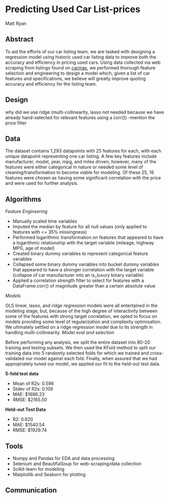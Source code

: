 # Predicting Used Car List-prices
Matt Ryan

## Abstract
To aid the efforts of our car listing team, we are tasked with designing a regression model using historic used car listing data to improve both the accuracy and efficiency in pricing used cars.  Using data collected via web scraping from listings found on [carmax](https://www.carmax.com), we performed thorough feature selection and engineering to design a model which, given a list of car features and specifications, we believe will greatly improve quoting accuracy and efficiency for the listing team.

## Design

why did we use ridge (multi-collinearity, lasso not needed because we have already hand-selected for relevant features using a corr()) -mention the price filter

## Data

The dataset contains 1,293 datapoints with 25 features for each, with each unique datapoint representing one car listing. A few key features include manufacturer, model, year, mpg, and miles driven; however, many of the features were either categorical in nature or needed some level of cleaning/transformation to become viable for modeling. Of these 25, 16 features were chosen as having some significant correlation with the price and were used for further analysis. 

## Algorithms
*Feature Engineering*
- Manually scaled time variables
- Imputed the median by feature for all null values (only applied to features with <= 35% missingness)
- Performed logarithmic transformation on features that appeared to have a logarithmic relationship with the target variable (mileage, highway MPG, age of model)
- Created binary dummy variables to represent categorical feature variables
- Collapsed some binary dummy variables into bucket dummy variables that appeared to have a stronger correlation with the target variable (collapse of car manufacturer into an is_luxury binary variable)
- Applied a correlation strength filter to select for features with a DataFrame.corr() of magnitude greater than a certain absolute value

*Models*

OLS linear, lasso, and ridge regression models  were all entertained in the modeling stage, but, because of the high degree of interactivity between some of the features with strong target correlation, we opted to focus on models providing some level of regularization and complexity optimisation. We ultimately settled on a ridge regression model due to its strength in handling multi-collinearity.
*Model eval and selection*

Before performing any analysis, we split the entire dataset into 80-20 training and testing subsets. We then used the KFold method to split our training data into 5 randomly selected folds for which we trained and cross-validated our model against each fold. Finally, when assured that we had appropriately tuned our model, we applied our fit to the held-out test data. 


**5-fold test data**
* Mean of R2s: 0.596
* Stdev of R2s: 0.109
* MAE: $1696.23
* RMSE: $2165.50

**Held-out Test Data**
* R2: 0.620
* MAE: $1540.54
* RMSE: $1929.74

## Tools
- Numpy and Pandas for EDA and data processing
- Selenium and BeautifulSoup for web-scraping/data collection
- Scikit-learn for modeling
- Matplotlib and Seaborn for plotting

## Communication